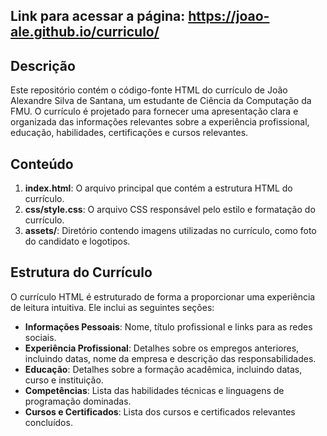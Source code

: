 ## Link para acessar a página: https://joao-ale.github.io/curriculo/

## Descrição

Este repositório contém o código-fonte HTML do currículo de João Alexandre Silva de Santana, um estudante de Ciência da Computação da FMU. O currículo é projetado para fornecer uma apresentação clara e organizada das informações relevantes sobre a experiência profissional, educação, habilidades, certificações e cursos relevantes.

## Conteúdo

1. **index.html**: O arquivo principal que contém a estrutura HTML do currículo.
2. **css/style.css**: O arquivo CSS responsável pelo estilo e formatação do currículo.
3. **assets/**: Diretório contendo imagens utilizadas no currículo, como foto do candidato e logotipos.

## Estrutura do Currículo

O currículo HTML é estruturado de forma a proporcionar uma experiência de leitura intuitiva. Ele inclui as seguintes seções:

- **Informações Pessoais**: Nome, título profissional e links para as redes sociais.
- **Experiência Profissional**: Detalhes sobre os empregos anteriores, incluindo datas, nome da empresa e descrição das responsabilidades.
- **Educação**: Detalhes sobre a formação acadêmica, incluindo datas, curso e instituição.
- **Competências**: Lista das habilidades técnicas e linguagens de programação dominadas.
- **Cursos e Certificados**: Lista dos cursos e certificados relevantes concluídos.
